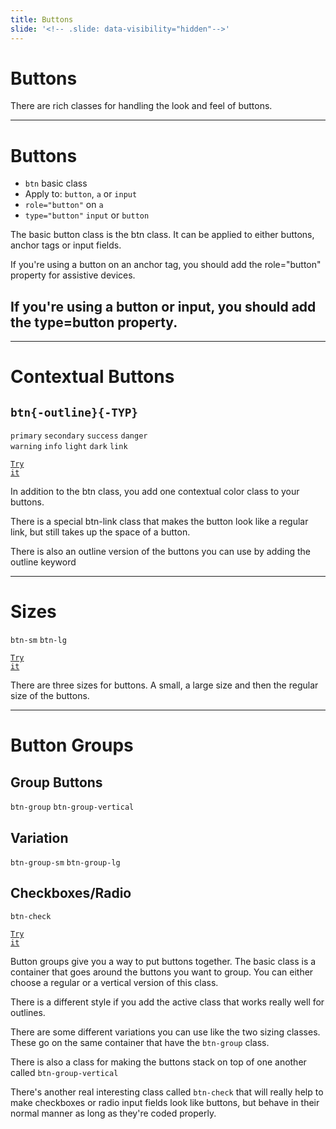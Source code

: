 ```yaml
---
title: Buttons
slide: '<!-- .slide: data-visibility="hidden"-->'
---
```


<!-- .slide: data-state="layout-title" class="bg-dark"-->

# Buttons

> >

There are rich classes for handling the look and feel of buttons.

---

# Buttons

- `btn` basic class
- Apply to: `button`, `a` or `input`
- `role="button"` on `a`
- `type="button"` `input` or `button`

> >

The basic button class is the btn class. It can be applied to either buttons, anchor tags or input fields.

If you're using a button on an anchor tag, you should add the role="button" property for assistive devices.

## If you're using a button or input, you should add the type=button property.

---

<!-- .slide: data-state="layout-code-list" -->

# Contextual Buttons

## `btn{-outline}{-TYP}`

`primary` `secondary` `success` `danger`<br>`warning` `info` `light` `dark` `link`

<a href="https://codepen.io/planetoftheweb/pen/wvgxyQe?editors=1000" target="_blank"><code class="code-royal">Try it</code></a>

> >

In addition to the btn class, you add one contextual color class to your buttons.

There is a special btn-link class that makes the button look like a regular link, but still takes up the space of a button.

There is also an outline version of the buttons you can use by adding the outline keyword

---

<!-- .slide: data-state="layout-code-list" -->

# Sizes

`btn-sm` `btn-lg`

<a href="https://codepen.io/planetoftheweb/pen/rNjrdJN?editors=1000" target="_blank"><code class="code-royal">Try it</code></a>

> >

There are three sizes for buttons. A small, a large size and then the regular size of the buttons.

---

<!-- .slide: data-state="layout-code-list" -->

# Button Groups

## Group Buttons

`btn-group` `btn-group-vertical`

## Variation

`btn-group-sm` `btn-group-lg`

## Checkboxes/Radio

`btn-check`

<a href="https://codepen.io/planetoftheweb/pen/JjEBLxE?editors=1000" target="_blank"><code class="code-royal">Try it</code></a>

> >

Button groups give you a way to put buttons together. The basic class is a container that goes around the buttons you want to group. You can either choose a regular or a vertical version of this class.

There is a different style if you add the active class that works really well for outlines.

There are some different variations you can use like the two sizing classes. These go on the same container that have the `btn-group` class.

There is also a class for making the buttons stack on top of one another called `btn-group-vertical`

There's another real interesting class called `btn-check` that will really help to make checkboxes or radio input fields look like buttons, but behave in their normal manner as long as they're coded properly.
